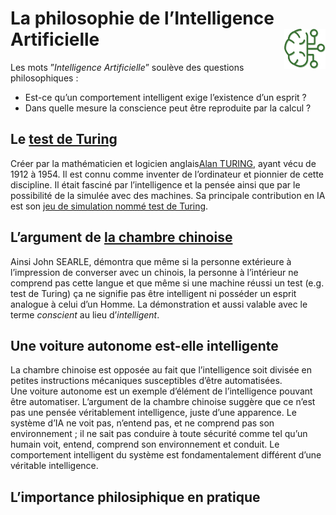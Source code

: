 # **La philosophie de l’Intelligence Artificielle** <a href="../../"><img src="https://github.com/MiKL5/BI/raw/master/assets/bi.svg" alt="Les intelligences artificielles" align="right" height="64px"></a>
Les mots ”_Intelligence Artificielle_” soulève des questions philosophiques :
- Est-ce qu’un comportement intelligent exige l’existence d’un esprit ?
- Dans quelle mesure la conscience peut être reproduite par la calcul ?
## **Le [test de Turing](../../ethics/benchmarks/turing)**
Créer par la mathématicien et logicien anglais[Alan TURING](https://theconversation.com/alan-turing-de-lordinateur-a-lia-parcours-dun-genie-des-maths-232783), ayant vécu de 1912 à 1954. Il est connu comme inventer de l’ordinateur et pionnier de cette discipline. Il était fasciné par l’intelligence et la pensée ainsi que par le possibilité de la simulée avec des machines. Sa principale contribution en IA est son [jeu de simulation nommé test de Turing](../../ethics/benchmarks/turing).
## **L’argument de [la chambre chinoise](../../ethics/chineseRoom)**
Ainsi John SEARLE, démontra que même si la personne extérieure à l’impression de converser avec un chinois, la personne à l’intérieur ne comprend pas cette langue et que même si une machine réussi un test (e.g. test de Turing) ça ne signifie pas être intelligent ni posséder un esprit analogue à celui d’un Homme. La démonstration et aussi valable avec le terme _conscient_ au lieu d’_intelligent_.
## **Une voiture autonome est-elle intelligente**
La chambre chinoise est opposée au fait que l’intelligence soit divisée en petites instructions mécaniques susceptibles d’être automatisées.  
Une voiture autonome est un exemple d’élément de l’intelligence pouvant être automatiser. L’argument de la chambre chinoise suggère que ce n’est pas une pensée véritablement intelligence, juste d’une apparence. Le système d’IA ne voit pas, n’entend pas, et ne comprend pas son environnement ; il ne sait pas conduire à toute sécurité comme tel qu’un humain voit, entend, comprend son environnement et conduit. Le comportement intelligent du système est fondamentalement différent d’une véritable intelligence.
## **L’importance philosiphique en pratique**
